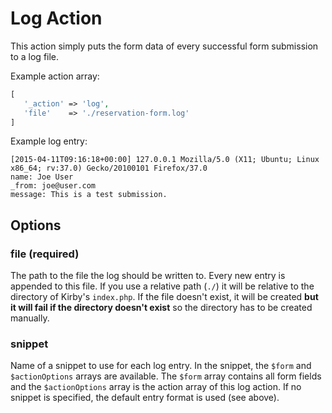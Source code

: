 # Log Action

This action simply puts the form data of every successful form submission to a log file.

Example action array:

```php
[
   '_action' => 'log',
   'file'    => './reservation-form.log'
]
```

Example log entry:

```
[2015-04-11T09:16:18+00:00] 127.0.0.1 Mozilla/5.0 (X11; Ubuntu; Linux x86_64; rv:37.0) Gecko/20100101 Firefox/37.0
name: Joe User
_from: joe@user.com
message: This is a test submission.
```

## Options

### file (required)

The path to the file the log should be written to. Every new entry is appended to this file. If you use a relative path (`./`) it will be relative to the directory of Kirby's `index.php`. If the file doesn't exist, it will be created **but it will fail if the directory doesn't exist** so the directory has to be created manually.

### snippet

Name of a snippet to use for each log entry. In the snippet, the `$form` and `$actionOptions` arrays are available. The `$form` array contains all form fields and the `$actionOptions` array is the action array of this log action. If no snippet is specified, the default entry format is used (see above).

